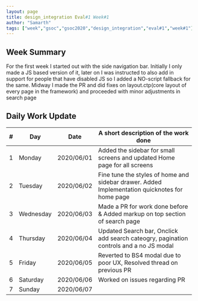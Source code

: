```yaml
---
layout: page
title: design_integration Eval#1 Week#1
author: "Samarth"
tags: ["week","gsoc","gsoc2020","design_integration","eval#1","week#1"]
---
```


## Week Summary

For the first week I started out with the side navigation bar. Initially I only made
a JS based version of it, later on I was instructed to also add in support for people 
that have disabled JS so I added a NO-script fallback for the same. Midway I made the
PR and did fixes on layout.ctp(core layout of every page in the framework) and proceeded
with minor adjustments in search page


## Daily Work Update

|\#|Day|Date|A short description of the work done|  
|---	|---	|---	|---	|  
|1   	| Monday 	|   2020/06/01	| Added the sidebar for small screens and updated Home page for all screens|  
|2   	| Tuesday  	|   2020/06/02	| Fine tune the styles of home and sidebar drawer. Added Implementation quicknotes for home page|  
|3   	| Wednesday  	|  2020/06/03 	| Made a PR for work done before & Added markup on top section of search page |  
|4   	| Thursday  	|   2020/06/04	| Updated Search bar, Onclick add search cateogry, pagination controls and a no JS modal   	|  
|5   	| Friday  	|   2020/06/05	| Reverted to BS4 modal due to poor UX, Resolved thread on previous PR|  
|6   	| Saturday  	|   2020/06/06	| Worked on issues regarding PR  	|  
|7   	| Sunday  	|   2020/06/07	|   	|  
